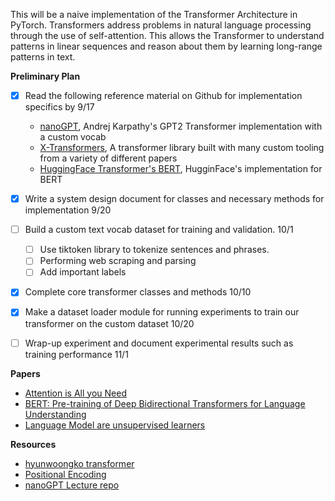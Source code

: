 This will be a naive implementation of the Transformer Architecture in PyTorch. Transformers address problems in natural language processing through the use of self-attention. This allows the Transformer to understand patterns in linear sequences and reason about them by learning long-range patterns in text. 

**Preliminary Plan**

- [X] Read the following reference material on Github for implementation specifics by 9/17
    - [nanoGPT](https://github.com/karpathy/nanoGPT/tree/master), Andrej Karpathy's GPT2 Transformer implementation with a custom vocab
    - [X-Transformers](https://github.com/lucidrains/x-transformers), A transformer library built with many custom tooling from a variety of different papers
    - [HuggingFace Transformer's BERT](https://github.com/huggingface/transformers/tree/main/src/transformers/models/bert), HugginFace's implementation for BERT


- [X] Write a system design document for classes and necessary methods for implementation 9/20

- [ ] Build a custom text vocab dataset for training and validation. 10/1
    - [ ] Use tiktoken library to tokenize sentences and phrases. 
    - [ ] Performing web scraping and parsing 
    - [ ] Add important labels

- [X] Complete core transformer classes and methods 10/10

- [X] Make a dataset loader module for running experiments to train our transformer on the custom dataset 10/20

- [ ] Wrap-up experiment and document experimental results such as training performance 11/1


**Papers**

- [Attention is All you Need](https://arxiv.org/pdf/1706.03762.pdf)
- [BERT: Pre-training of Deep Bidirectional Transformers for Language Understanding](https://arxiv.org/pdf/1810.04805.pdf)
- [Language Model are unsupervised learners](https://d4mucfpksywv.cloudfront.net/better-language-models/language-models.pdf)

**Resources**

- [hyunwoongko transformer](https://github.com/hyunwoongko/transformer)
- [Positional Encoding](https://kazemnejad.com/blog/transformer_architecture_positional_encoding/)
- [nanoGPT Lecture repo](https://github.com/karpathy/ng-video-lecture)